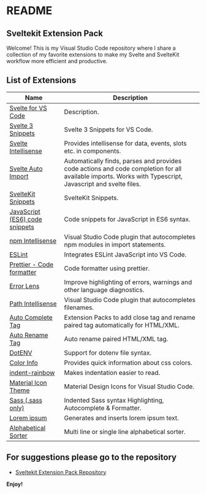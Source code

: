# README

## Sveltekit Extension Pack

Welcome! This is my Visual Studio Code repository where I share a collection of my favorite extensions to make my Svelte and SvelteKit workflow more efficient and productive.

## List of Extensions

| Name | Description |
| ------------ | ------------ |
| [Svelte for VS Code](https://marketplace.visualstudio.com/items?itemName=svelte.svelte-vscode) | Description. |
| [Svelte 3 Snippets](https://marketplace.visualstudio.com/items?itemName=fivethree.vscode-svelte-snippets) | Svelte 3 Snippets for VS Code. |
| [Svelte Intellisense](https://marketplace.visualstudio.com/items?itemName=ardenivanov.svelte-intellisense) | Provides intellisense for data, events, slots etc. in components. |
| [Svelte Auto Import](https://marketplace.visualstudio.com/items?itemName=pivaszbs.svelte-autoimport) | Automatically finds, parses and provides code actions and code completion for all available imports. Works with Typescript, Javascript and svelte files. |
| [SvelteKit Snippets](https://marketplace.visualstudio.com/items?itemName=MrAmericanMike.sveltekitsnippets) | SvelteKit Snippets. |
| [JavaScript (ES6) code snippets](https://marketplace.visualstudio.com/items?itemName=xabikos.JavaScriptSnippets) | Code snippets for JavaScript in ES6 syntax. |
| [npm Intellisense](https://marketplace.visualstudio.com/items?itemName=christian-kohler.npm-intellisense) | Visual Studio Code plugin that autocompletes npm modules in import statements. |
| [ESLint](https://marketplace.visualstudio.com/items?itemName=dbaeumer.vscode-eslint) | Integrates ESLint JavaScript into VS Code. |
| [Prettier - Code formatter](https://marketplace.visualstudio.com/items?itemName=esbenp.prettier-vscode) | Code formatter using prettier. |
| [Error Lens](https://marketplace.visualstudio.com/items?itemName=usernamehw.errorlens) | Improve highlighting of errors, warnings and other language diagnostics. |
| [Path Intellisense](https://marketplace.visualstudio.com/items?itemName=christian-kohler.path-intellisense) | Visual Studio Code plugin that autocompletes filenames. |
| [Auto Complete Tag](https://marketplace.visualstudio.com/items?itemName=formulahendry.auto-complete-tag) | Extension Packs to add close tag and rename paired tag automatically for HTML/XML. |
| [Auto Rename Tag](https://marketplace.visualstudio.com/items?itemName=formulahendry.auto-rename-tag) | Auto rename paired HTML/XML tag. |
| [DotENV](https://marketplace.visualstudio.com/items?itemName=mikestead.dotenv) | Support for dotenv file syntax. |
| [Color Info](https://marketplace.visualstudio.com/items?itemName=bierner.color-info) | Provides quick information about css colors. |
| [indent-rainbow](https://marketplace.visualstudio.com/items?itemName=oderwat.indent-rainbow) | Makes indentation easier to read. |
| [Material Icon Theme](https://marketplace.visualstudio.com/items?itemName=PKief.material-icon-theme) | Material Design Icons for Visual Studio Code. |
| [Sass (.sass only)](https://marketplace.visualstudio.com/items?itemName=syler.sass-indented) | Indented Sass syntax Highlighting, Autocomplete & Formatter. |
| [Lorem ipsum](https://marketplace.visualstudio.com/items?itemName=Tyriar.lorem-ipsum) | Generates and inserts lorem ipsum text. |
| [Alphabetical Sorter](https://marketplace.visualstudio.com/items?itemName=ue.alphabetical-sorter) | Multi line or single line alphabetical sorter. |

## For suggestions please go to the repository

- [Sveltekit Extension Pack Repository](https://github.com/pptavozl/sveltekit-extension-pack)

**Enjoy!**
